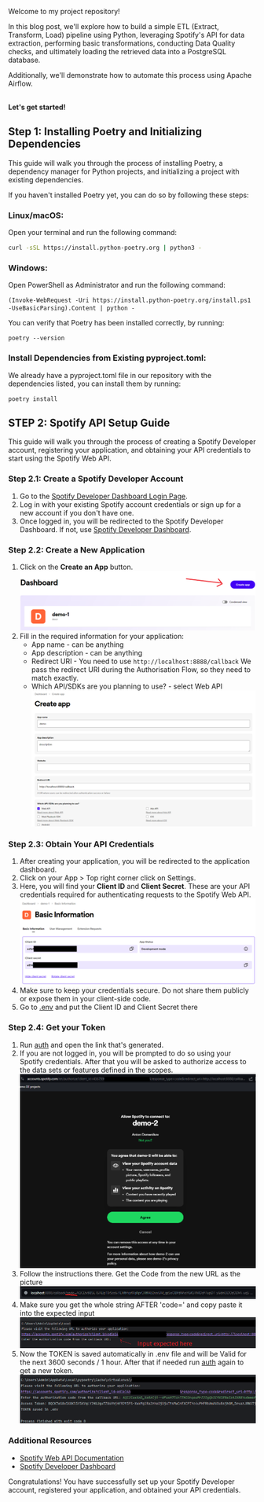Welcome to my project repository! 

In this blog post, we'll explore how to build a simple ETL (Extract, Transform, Load) pipeline using Python, leveraging Spotify's API for data extraction, performing basic transformations, conducting Data Quality checks, and ultimately loading the retrieved data into a PostgreSQL database. 

Additionally, we'll demonstrate how to automate this process using Apache Airflow.


\
**Let's get started!**




## Step 1: Installing Poetry and Initializing Dependencies
This guide will walk you through the process of installing Poetry, a dependency manager for Python projects, and initializing a project with existing dependencies.

If you haven't installed Poetry yet, you can do so by following these steps:

### Linux/macOS:

Open your terminal and run the following command:

```bash
curl -sSL https://install.python-poetry.org | python3 -
```

### Windows:
Open PowerShell as Administrator and run the following command:
```commandline
(Invoke-WebRequest -Uri https://install.python-poetry.org/install.ps1 -UseBasicParsing).Content | python -
```

You can verify that Poetry has been installed correctly, by running:
```commandline
poetry --version
```

### Install Dependencies from Existing pyproject.toml:
We already have a pyproject.toml file in our repository with the dependencies listed, you can install them by running:
```commandline
poetry install
```



## STEP 2: Spotify API Setup Guide

This guide will walk you through the process of creating a Spotify Developer account, registering your application, and obtaining your API credentials to start using the Spotify Web API.

### Step 2.1: Create a Spotify Developer Account

1. Go to the [Spotify Developer Dashboard Login Page](https://developer.spotify.com/dashboard/login).
2. Log in with your existing Spotify account credentials or sign up for a new account if you don't have one.
3. Once logged in, you will be redirected to the Spotify Developer Dashboard. If not, use [Spotify Developer Dashboard](https://developer.spotify.com/dashboard).

### Step 2.2: Create a New Application

1. Click on the **Create an App** button. 
![](images/spotify-dashboard-app.png)
2. Fill in the required information for your application:
   - App name - can be anything
   - App description - can be anything
   - Redirect URI - You need to use ```http://localhost:8888/callback``` We pass the redirect URI during the Authorisation Flow, so they need to match exactly.
   - Which API/SDKs are you planning to use? - select Web API
     ![](images/spotify-api-create-app.png)

### Step 2.3: Obtain Your API Credentials

1. After creating your application, you will be redirected to the application dashboard.
2. Click on your App > Top right corner click on Settings.
3. Here, you will find your **Client ID** and **Client Secret**. These are your API credentials required for authenticating requests to the Spotify Web API.
![](images/spotify-api-app-secrets.png)
5. Make sure to keep your credentials secure. Do not share them publicly or expose them in your client-side code.
5. Go to [.env](.env) and put the Client ID and Client Secret there

### Step 2.4: Get your Token

1. Run [auth](auth.py) and open the link that's generated.
2. If you are not logged in, you will be prompted to do so using your Spotify credentials. After that you will be asked to authorize access to the data sets or features defined in the scopes.
![](images/spotify-app-login-first-time.png)
3. Follow the instructions there. Get the Code from the new URL as the picture 
![](images/auth-code.png)
4. Make sure you get the whole string AFTER 'code=' and copy paste it into the expected input
![](images/auth-code-input.png)
5. Now the TOKEN is saved automatically in .env file and will be Valid for the next 3600 seconds / 1 hour. After that if needed run [auth](auth.py) again to get a new token.
![](images/auth-token-saved.png)



### Additional Resources

- [Spotify Web API Documentation](https://developer.spotify.com/documentation/web-api/)
- [Spotify Developer Dashboard](https://developer.spotify.com/dashboard/login)

Congratulations! You have successfully set up your Spotify Developer account, registered your application, and obtained your API credentials.